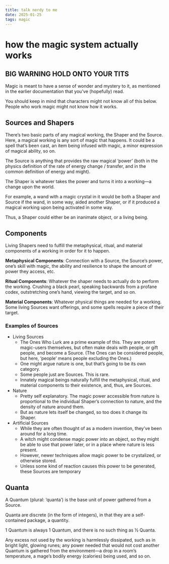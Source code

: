 ```yaml
---
title: talk nerdy to me
date: 2025-01-25
tags: magic
---
```


# how the magic system actually works

## BIG WARNING HOLD ONTO YOUR TITS

Magic is meant to have a sense of wonder and mystery to it, as mentioned in the earlier documentation that you've (hopefully) read. 

You should keep in mind that characters might not know all of this below. People who work magic might not know how it works. 

## Sources and Shapers

There’s two basic parts of any magical working, the Shaper and the Source. Here, a magical working is any sort of magic that happens. It could be a spell that’s been cast, an item being infused with magic, a minor expression of magical ability, so on.

The Source is anything that provides the raw magical ‘power’ (both in the physics definition of the rate of energy change / transfer, and in the common definition of energy and might). 

The Shaper is whatever takes the power and turns it into a working—a change upon the world. 

For example, a wand with a magic crystal in it would be both a Shaper and Source if the wand, in some way, aided another Shaper, or if it produced a magical working upon being activated in some way.

Thus, a Shaper could either be an inanimate object, or a living being. 

## Components 

Living Shapers need to fulfill the metaphysical, ritual, and material components of a working in order for it to happen.

**Metaphysical Components**: Connection with a Source, the Source’s power, one’s skill with magic, the ability and resilience to shape the amount of power they access, etc. 

**Ritual Components**: Whatever the shaper needs to actually do to perform the working. Crushing a black pearl, speaking backwards from a profane codex, outstretching one’s hand, viewing the target, and so on.

**Material Components**: Whatever physical things are needed for a working. Some living Sources want offerings, and some spells require a piece of their target.

### Examples of Sources

- Living Sources
    - The Ones Who Lurk are a prime example of this. They are potent magic-users themselves, but often make deals with people, or gift people, and become a Source. (The Ones can be considered people, but here, ‘people’ means people excluding the Ones.)
    - One might argue nature is one, but that’s going to be its own category.
    - Some people just are Sources. This is rare. 
    - Innately magical beings naturally fulfill the metaphysical, ritual, and material components to their existence, and, thus, are Sources.
- Nature
   - Pretty self explanatory. The magic power accessible from nature is proportional to the individual Shaper’s connection to nature, and the density of nature around them.
   - But as nature lets itself be changed, so too does it change its Shaper.
- Artificial Sources
   - While they are often thought of as a modern invention, they’ve been around for a long time. 
   - A witch might condense magic power into an object, so they might be able to use that power later, or in a place where nature is less present.
   - However, newer techniques allow magic power to be crystalized, or otherwise stored.
   - Unless some kind of reaction causes this power to be generated, these Sources are temporary

## Quanta

A Quantum (plural: ‘quanta’) is the base unit of power gathered from a Source. 

Quanta are discrete (in the form of integers), in that they are a self-contained package, a quantity.

1 Quantum is always 1 Quantum, and there is no such thing as ½ Quanta. 

Any excess not used by the working is harmlessly dissipated, such as in bright light, glowing runes; any power needed that would not cost another Quantum is gathered from the environment—a drop in a room’s temperature, a mage’s bodily energy (calories) being used, and so on.






